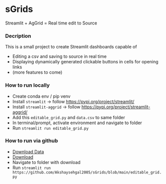# sGrids

Streamlit + AgGrid = Real time edit to Source 

### Decription

This is a small project to create Streamlit dashboards capable of 
- Editing a csv and saving to source in real time
- Displaying dynamically generated clickable buttons in cells for opening links
- (more features to come)

### How to run locally

- Create conda env / pip venv
- Install `streamlit` -> follow https://pypi.org/project/streamlit/
- Install `streamlit-aggrid` -> follow https://pypi.org/project/streamlit-aggrid/
- Add this `editable_grid.py` and `data.csv` to same folder
- In terminal/prompt, activate environment and navigate to folder
- Run `streamlit run editable_grid.py`

### How to run via github

- [Download Data](https://raw.githubusercontent.com/Akshaysehgal2005/sGrids/main/data.csv)
- <a href="https://raw.githubusercontent.com/Akshaysehgal2005/sGrids/main/data.csv" download>Download</a>
- Navigate to folder with download
- Run `streamlit run https://github.com/Akshaysehgal2005/sGrids/blob/main/editable_grid.py`

